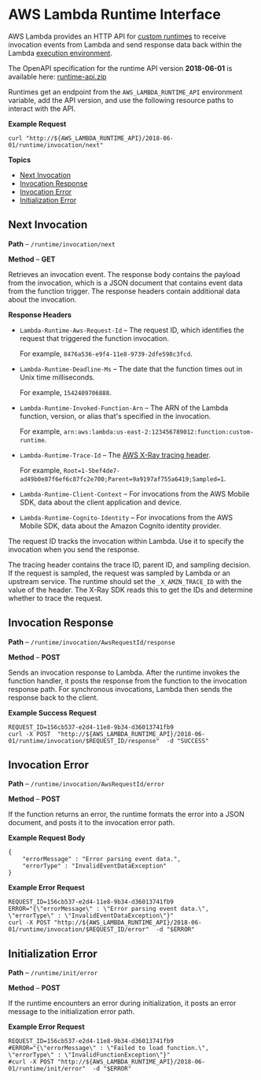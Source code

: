 # AWS Lambda Runtime Interface<a name="runtimes-api"></a>

AWS Lambda provides an HTTP API for [custom runtimes](runtimes-custom.md) to receive invocation events from Lambda and send response data back within the Lambda [execution environment](current-supported-versions.md)\.

The OpenAPI specification for the runtime API version **2018\-06\-01** is available here: [runtime\-api\.zip](samples/runtime-api.zip)

Runtimes get an endpoint from the `AWS_LAMBDA_RUNTIME_API` environment variable, add the API version, and use the following resource paths to interact with the API\.

**Example Request**  

```
curl "http://${AWS_LAMBDA_RUNTIME_API}/2018-06-01/runtime/invocation/next"
```

**Topics**
+ [Next Invocation](#runtimes-api-next)
+ [Invocation Response](#runtimes-api-response)
+ [Invocation Error](#runtimes-api-invokeerror)
+ [Initialization Error](#runtimes-api-initerror)

## Next Invocation<a name="runtimes-api-next"></a>

**Path** – `/runtime/invocation/next`

**Method** – **GET**

Retrieves an invocation event\. The response body contains the payload from the invocation, which is a JSON document that contains event data from the function trigger\. The response headers contain additional data about the invocation\. 

**Response Headers**
+ `Lambda-Runtime-Aws-Request-Id` – The request ID, which identifies the request that triggered the function invocation\.

  For example, `8476a536-e9f4-11e8-9739-2dfe598c3fcd`\.
+ `Lambda-Runtime-Deadline-Ms` – The date that the function times out in Unix time milliseconds\. 

  For example, `1542409706888`\.
+ `Lambda-Runtime-Invoked-Function-Arn` – The ARN of the Lambda function, version, or alias that's specified in the invocation\. 

  For example, `arn:aws:lambda:us-east-2:123456789012:function:custom-runtime`\.
+ `Lambda-Runtime-Trace-Id` – The [AWS X\-Ray tracing header](https://docs.aws.amazon.com/xray/latest/devguide/xray-concepts.html#xray-concepts-tracingheader)\. 

  For example, `Root=1-5bef4de7-ad49b0e87f6ef6c87fc2e700;Parent=9a9197af755a6419;Sampled=1`\.
+ `Lambda-Runtime-Client-Context` – For invocations from the AWS Mobile SDK, data about the client application and device\.
+ `Lambda-Runtime-Cognito-Identity` – For invocations from the AWS Mobile SDK, data about the Amazon Cognito identity provider\.

The request ID tracks the invocation within Lambda\. Use it to specify the invocation when you send the response\.

The tracing header contains the trace ID, parent ID, and sampling decision\. If the request is sampled, the request was sampled by Lambda or an upstream service\. The runtime should set the `_X_AMZN_TRACE_ID` with the value of the header\. The X\-Ray SDK reads this to get the IDs and determine whether to trace the request\.

## Invocation Response<a name="runtimes-api-response"></a>

**Path** – `/runtime/invocation/AwsRequestId/response`

**Method** – **POST**

Sends an invocation response to Lambda\. After the runtime invokes the function handler, it posts the response from the function to the invocation response path\. For synchronous invocations, Lambda then sends the response back to the client\.

**Example Success Request**  

```
REQUEST_ID=156cb537-e2d4-11e8-9b34-d36013741fb9
curl -X POST  "http://${AWS_LAMBDA_RUNTIME_API}/2018-06-01/runtime/invocation/$REQUEST_ID/response"  -d "SUCCESS"
```

## Invocation Error<a name="runtimes-api-invokeerror"></a>

**Path** – `/runtime/invocation/AwsRequestId/error`

**Method** – **POST**

If the function returns an error, the runtime formats the error into a JSON document, and posts it to the invocation error path\.

**Example Request Body**  

```
{
    "errorMessage" : "Error parsing event data.",
    "errorType" : "InvalidEventDataException"
}
```

**Example Error Request**  

```
REQUEST_ID=156cb537-e2d4-11e8-9b34-d36013741fb9
ERROR="{\"errorMessage\" : \"Error parsing event data.\", \"errorType\" : \"InvalidEventDataException\"}"
curl -X POST "http://${AWS_LAMBDA_RUNTIME_API}/2018-06-01/runtime/invocation/$REQUEST_ID/error"  -d "$ERROR"
```

## Initialization Error<a name="runtimes-api-initerror"></a>

**Path** – `/runtime/init/error`

**Method** – **POST**

If the runtime encounters an error during initialization, it posts an error message to the initialization error path\.

**Example Error Request**  

```
REQUEST_ID=156cb537-e2d4-11e8-9b34-d36013741fb9
#ERROR="{\"errorMessage\" : \"Failed to load function.\", \"errorType\" : \"InvalidFunctionException\"}"
#curl -X POST "http://${AWS_LAMBDA_RUNTIME_API}/2018-06-01/runtime/init/error"  -d "$ERROR"
```